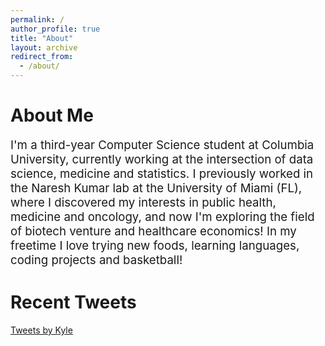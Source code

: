 ```yaml
---
permalink: /
author_profile: true
title: "About"
layout: archive
redirect_from:
  - /about/
---
```


# About Me

<p style="font-size: 14pt">I'm a third-year Computer Science student at Columbia University, currently
working at the intersection of data science, medicine and statistics. I previously worked in the Naresh Kumar lab at the University of Miami (FL), where I discovered my interests in public health, medicine and oncology, and now I'm exploring the field of biotech venture and healthcare economics! In my freetime I love trying new foods, learning languages, coding projects and basketball!</p>

# Recent Tweets
<a class="twitter-timeline" data-lang="en" data-height="800" data-theme="light" href="https://twitter.com/kl1four">Tweets by Kyle</a> <script async src="https://platform.twitter.com/widgets.js" charset="utf-8"></script>